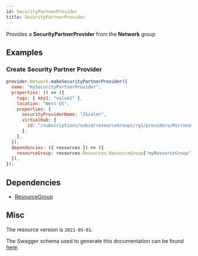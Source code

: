 ```yaml
---
id: SecurityPartnerProvider
title: SecurityPartnerProvider
---
```

Provides a **SecurityPartnerProvider** from the **Network** group
## Examples
### Create Security Partner Provider
```js
provider.Network.makeSecurityPartnerProvider({
  name: "mySecurityPartnerProvider",
  properties: () => ({
    tags: { key1: "value1" },
    location: "West US",
    properties: {
      securityProviderName: "ZScaler",
      virtualHub: {
        id: "/subscriptions/subid/resourceGroups/rg1/providers/Microsoft.Network/virtualHubs/hub1",
      },
    },
  }),
  dependencies: ({ resources }) => ({
    resourceGroup: resources.Resources.ResourceGroup["myResourceGroup"],
  }),
});

```
## Dependencies
- [ResourceGroup](../Resources/ResourceGroup.md)
## Misc
The resource version is `2021-05-01`.

The Swagger schema used to generate this documentation can be found [here](https://github.com/Azure/azure-rest-api-specs/tree/main/specification/network/resource-manager/Microsoft.Network/stable/2021-05-01/securityPartnerProvider.json).
